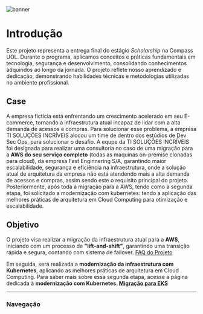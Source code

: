 ![banner](https://vetores.org/d/compass-uol.svg)
# Introdução

Este projeto representa a entrega final do estágio *Scholarship* na Compass UOL. Durante o programa, aplicamos conceitos e práticas fundamentais em tecnologia, segurança e desenvolvimento, consolidando conhecimentos adquiridos ao longo da jornada. O projeto reflete nosso aprendizado e dedicação, demonstrando habilidades técnicas e metodologias utilizadas no ambiente profissional.

## Case

A empresa fictícia está enfrentando um crescimento acelerado em seu E-commerce, tornando a infraestrutura atual incapaz de lidar com a alta demanda de acessos e compras. Para solucionar esse problema, a empresa TI SOLUÇÕES INCRÍVEIS alocou um time de dentro dos estúdios de Dev Sec Ops, para solucionar o desafio.
A equpe da TI SOLUÇÕES INCRÍVEIS foi designada para realizar uma consultoria no caso de uma migração para a **AWS do seu serviço completo** (todas as maquinas on-premise clonadas para cloud), da empresa Fast Enginnering S/A, garantindo maior escalabilidade, segurança e eficiência na infraestrutura, onde a solução atual de arquitetura da empresa não está atendendo mais a alta demanda de acessos e compras, assim sendo este o requisito principal do projeto. 
Posteriormente, após toda a migração para a AWS, tendo como a segunda etapa, foi solicitado a modernização com kubernetes: tendo a aplicação das melhores práticas de arquitetura em Cloud Computing para otimização e escalabilidade.

## Objetivo

O projeto visa realizar a migração da infraestrutura atual para a **AWS**, iniciando com um processo de **"lift-and-shift"**, garantindo uma transição rápida e segura, contando com sistema de failover. [FAQ do Projeto](https://www.notion.so/FAQ-do-Projeto-1a4b1a83c7778048aaaee6e514830e3b?pvs=21) 

Em seguida, será realizada a **modernização da infraestrutura com Kubernetes**, aplicando as melhores práticas de arquitetura em Cloud Computing. Para saber mais sobre essa segunda etapa, acesse a página dedicada à **modernização com Kubernetes. [Migração para EKS](https://www.notion.so/Migra-o-para-EKS-1a4b1a83c7778010bb8dce98a73985ed?pvs=21)** 

---

### Navegação
